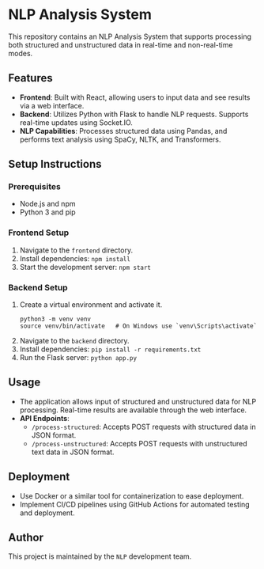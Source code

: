 # NLP Analysis System

This repository contains an NLP Analysis System that supports processing both structured and unstructured data in real-time and non-real-time modes.

## Features
- **Frontend**: Built with React, allowing users to input data and see results via a web interface.
- **Backend**: Utilizes Python with Flask to handle NLP requests. Supports real-time updates using Socket.IO.
- **NLP Capabilities**: Processes structured data using Pandas, and performs text analysis using SpaCy, NLTK, and Transformers.

## Setup Instructions

### Prerequisites
- Node.js and npm
- Python 3 and pip

### Frontend Setup
1. Navigate to the `frontend` directory.
2. Install dependencies: `npm install`
3. Start the development server: `npm start`

### Backend Setup
1. Create a virtual environment and activate it.
   ```
   python3 -m venv venv
   source venv/bin/activate   # On Windows use `venv\Scripts\activate`
   ```
2. Navigate to the `backend` directory.
3. Install dependencies: `pip install -r requirements.txt`
4. Run the Flask server: `python app.py`

## Usage
- The application allows input of structured and unstructured data for NLP processing. Real-time results are available through the web interface.
- **API Endpoints**:
  - `/process-structured`: Accepts POST requests with structured data in JSON format.
  - `/process-unstructured`: Accepts POST requests with unstructured text data in JSON format.

## Deployment
- Use Docker or a similar tool for containerization to ease deployment.
- Implement CI/CD pipelines using GitHub Actions for automated testing and deployment.

## Author
This project is maintained by the `NLP` development team.